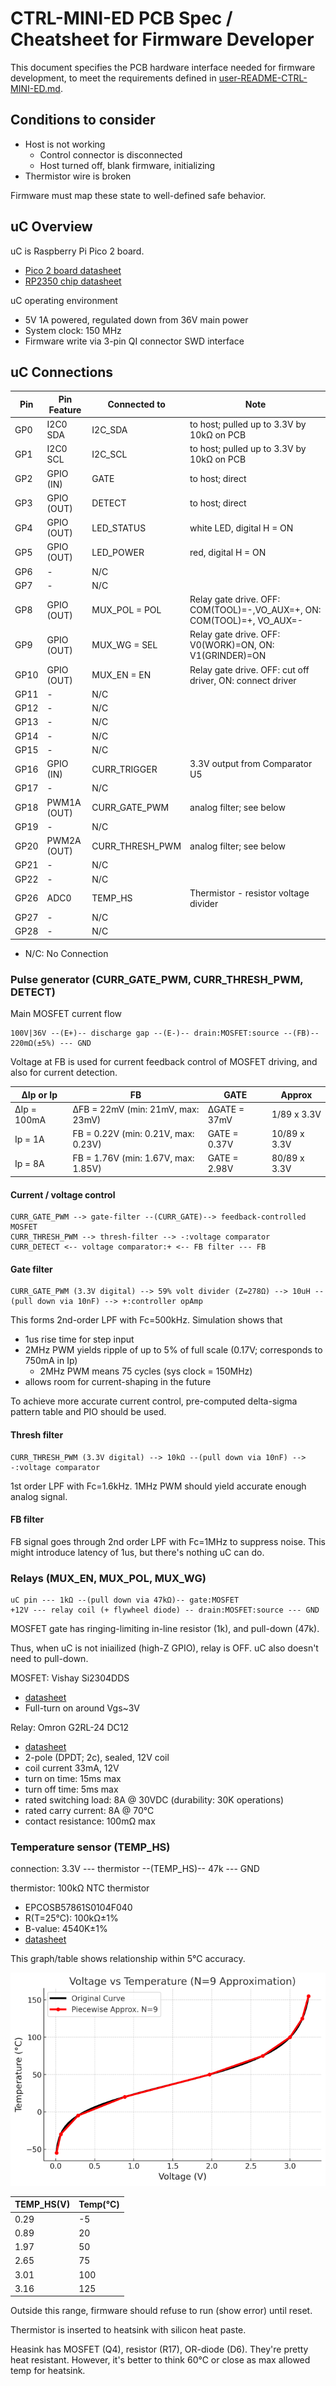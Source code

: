 # CTRL-MINI-ED PCB Spec / Cheatsheet for Firmware Developer

This document specifies the PCB hardware interface needed for firmware development,
to meet the requirements defined in [user-README-CTRL-MINI-ED.md](user-README-CTRL-MINI-ED.md).


## Conditions to consider

* Host is not working
  * Control connector is disconnected
  * Host turned off, blank firmware, initializing
* Thermistor wire is broken

Firmware must map these state to well-defined safe behavior.

## uC Overview

uC is Raspberry Pi Pico 2 board.
* [Pico 2 board datasheet](https://datasheets.raspberrypi.com/pico/pico-2-datasheet.pdf)
* [RP2350 chip datasheet](https://datasheets.raspberrypi.com/rp2350/rp2350-datasheet.pdf)

uC operating environment
* 5V 1A powered, regulated down from 36V main power
* System clock: 150 MHz
* Firmware write via 3-pin QI connector SWD interface

## uC Connections

|Pin | Pin Feature | Connected to | Note |
|----|-------------|--------------|------|
|GP0 | I2C0 SDA    | I2C_SDA | to host; pulled up to 3.3V by 10kΩ on PCB |
|GP1 | I2C0 SCL    | I2C_SCL | to host; pulled up to 3.3V by 10kΩ on PCB |
|GP2 | GPIO (IN)   | GATE    | to host; direct |
|GP3 | GPIO (OUT)  | DETECT  | to host; direct |
|GP4 | GPIO (OUT)  | LED_STATUS | white LED, digital H = ON |
|GP5 | GPIO (OUT)  | LED_POWER  | red, digital H = ON |
|GP6 | -           | N/C | |
|GP7 | -           | N/C | |
|GP8 | GPIO (OUT)  | MUX_POL = POL | Relay gate drive. OFF: COM(TOOL)=-,VO_AUX=+, ON: COM(TOOL)=+, VO_AUX=- |
|GP9 | GPIO (OUT)  | MUX_WG = SEL | Relay gate drive. OFF: V0(WORK)=ON, ON: V1(GRINDER)=ON |
|GP10| GPIO (OUT)  | MUX_EN = EN | Relay gate drive. OFF: cut off driver, ON: connect driver |
|GP11| -           | N/C | |
|GP12| -           | N/C | |
|GP13| -           | N/C | |
|GP14| -           | N/C | |
|GP15| -           | N/C | |
|GP16| GPIO (IN)   | CURR_TRIGGER | 3.3V output from Comparator U5 |
|GP17| -           | N/C | |
|GP18| PWM1A (OUT) | CURR_GATE_PWM | analog filter; see below |
|GP19| -           | N/C | |
|GP20| PWM2A (OUT) | CURR_THRESH_PWM | analog filter; see below |
|GP21| -           | N/C | |
|GP22| -           | N/C | |
|GP26| ADC0        | TEMP_HS | Thermistor - resistor voltage divider |
|GP27| -           | N/C | |
|GP28| -           | N/C | |

* N/C: No Connection

### Pulse generator (CURR_GATE_PWM, CURR_THRESH_PWM, DETECT)
Main MOSFET current flow
```
100V|36V --(E+)-- discharge gap --(E-)-- drain:MOSFET:source --(FB)-- 220mΩ(±5%) --- GND
```

Voltage at FB is used for current feedback control of MOSFET driving, and also for current detection.

| ΔIp or Ip | FB | GATE | Approx |
|-----------|----|------|--------|
| ΔIp = 100mA | ΔFB = 22mV (min: 21mV, max: 23mV) | ΔGATE = 37mV | 1/89 x 3.3V |
| Ip = 1A | FB = 0.22V (min: 0.21V, max: 0.23V) | GATE = 0.37V | 10/89 x 3.3V |
| Ip = 8A | FB = 1.76V (min: 1.67V, max: 1.85V) | GATE = 2.98V | 80/89 x 3.3V |

#### Current / voltage control
```
CURR_GATE_PWM --> gate-filter --(CURR_GATE)--> feedback-controlled MOSFET
CURR_THRESH_PWM --> thresh-filter --> -:voltage comparator
CURR_DETECT <-- voltage comparator:+ <-- FB filter --- FB
```

#### Gate filter
```
CURR_GATE_PWM (3.3V digital) --> 59% volt divider (Z=278Ω) --> 10uH --(pull down via 10nF) --> +:controller opAmp
```

This forms 2nd-order LPF with Fc=500kHz.
Simulation shows that
* 1us rise time for step input
* 2MHz PWM yields ripple of up to 5% of full scale (0.17V; corresponds to 750mA in Ip)
  * 2MHz PWM means 75 cycles (sys clock = 150MHz)
* allows room for current-shaping in the future

To achieve more accurate current control, pre-computed delta-sigma pattern table and PIO should be used.

#### Thresh filter
```
CURR_THRESH_PWM (3.3V digital) --> 10kΩ --(pull down via 10nF) --> -:voltage comparator
```
1st order LPF with Fc=1.6kHz.
1MHz PWM should yield accurate enough analog signal.

#### FB filter
FB signal goes through 2nd order LPF with Fc=1MHz to suppress noise.
This might introduce latency of 1us, but there's nothing uC can do.


### Relays (MUX_EN, MUX_POL, MUX_WG)
```
uC pin --- 1kΩ --(pull down via 47kΩ)-- gate:MOSFET
+12V --- relay coil (+ flywheel diode) -- drain:MOSFET:source --- GND
```

MOSFET gate has ringing-limiting in-line resistor (1k), and pull-down (47k).

Thus, when uC is not iniailized (high-Z GPIO), relay is OFF. uC also doesn't need to pull-down.

MOSFET: Vishay Si2304DDS
* [datasheet](https://www.lcsc.com/datasheet/lcsc_datasheet_2410121816_Vishay-Intertech-SI2304DDS-T1-GE3_C56372.pdf)
* Full-turn on around Vgs~3V

Relay: Omron G2RL-24 DC12
* [datasheet](https://omronfs.omron.com/en_US/ecb/products/pdf/en-g2rl.pdf)
* 2-pole (DPDT; 2c), sealed, 12V coil
* coil current 33mA, 12V
* turn on time: 15ms max
* turn off time: 5ms max
* rated switching load: 8A @ 30VDC (durability: 30K operations)
* rated carry current: 8A @ 70℃
* contact resistance: 100mΩ max


### Temperature sensor (TEMP_HS)
connection: 3.3V --- thermistor --(TEMP_HS)-- 47k --- GND

thermistor: 100kΩ NTC thermistor
* EPCOSB57861S0104F040
* R(T=25℃): 100kΩ±1%
* B-value: 4540K±1%
* [datasheet](https://docs.rs-online.com/838f/0900766b815ec91a.pdf)

This graph/table shows relationship within 5℃ accuracy.

![thermistor-temp](./thermistor-volt-temp.png)

TEMP_HS(V) | Temp(°C)
-----|-----
0.29 | -5
0.89 | 20
1.97 | 50
2.65 | 75
3.01 | 100
3.16 | 125

Outside this range, firmware should refuse to run (show error) until reset.

Thermistor is inserted to heatsink with silicon heat paste.

Heasink has MOSFET (Q4), resistor (R17), OR-diode (D6).
They're pretty heat resistant. However, it's better to think 60℃ or close as max allowed temp for heatsink.
